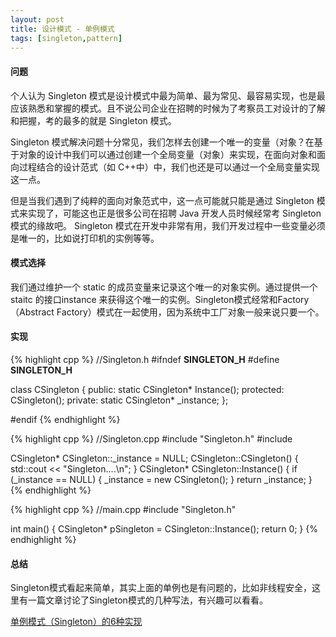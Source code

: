 ```yaml
---
layout: post
title: 设计模式 - 单例模式
tags: [singleton,pattern]
---
```


#### 问题

个人认为 Singleton 模式是设计模式中最为简单、最为常见、最容易实现，也是最应该熟悉和掌握的模式。且不说公司企业在招聘的时候为了考察员工对设计的了解和把握，考的最多的就是 Singleton 模式。

Singleton 模式解决问题十分常见，我们怎样去创建一个唯一的变量（对象？在基于对象的设计中我们可以通过创建一个全局变量（对象）来实现，在面向对象和面向过程结合的设计范式（如 C++中）中，我们也还是可以通过一个全局变量实现这一点。
<!--more-->
但是当我们遇到了纯粹的面向对象范式中，这一点可能就只能是通过 Singleton 模式来实现了，可能这也正是很多公司在招聘 Java 开发人员时候经常考 Singleton 模式的缘故吧。 Singleton 模式在开发中非常有用，我们开发过程中一些变量必须是唯一的，比如说打印机的实例等等。

#### 模式选择

我们通过维护一个 static 的成员变量来记录这个唯一的对象实例。通过提供一个 staitc 的接口instance 来获得这个唯一的实例。Singleton模式经常和Factory（Abstract Factory）模式在一起使用，因为系统中工厂对象一般来说只要一个。

#### 实现

{% highlight cpp %}
//Singleton.h
#ifndef __SINGLETON_H__
#define __SINGLETON_H__

class CSingleton
{ 
public: 
	static CSingleton* Instance(); 
protected: 
	CSingleton(); 
private: 
	static CSingleton* _instance; 
}; 

#endif
{% endhighlight %}

{% highlight cpp %}
//Singleton.cpp
#include "Singleton.h" 
#include <iostream> 

CSingleton* CSingleton::_instance = NULL; 
CSingleton::CSingleton() 
{ 
	std::cout << "Singleton....\n"; 
} 
CSingleton* CSingleton::Instance()
{ 
	if (_instance == NULL) 
	{ 
		_instance = new CSingleton(); 
	} 
	return _instance; 
}
{% endhighlight %}

{% highlight cpp %}
//main.cpp
#include "Singleton.h"

int main()
{
	CSingleton* pSingleton = CSingleton::Instance(); 
	return 0;
}
{% endhighlight %}

#### 总结

Singleton模式看起来简单，其实上面的单例也是有问题的，比如非线程安全，这里有一篇文章讨论了Singleton模式的几种写法，有兴趣可以看看。

[单例模式（Singleton）的6种实现][1]


  [1]: http://www.cnblogs.com/rush/archive/2011/10/30/2229565.html
